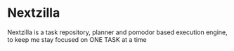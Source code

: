 # Nextzilla
Nextzilla is a task repository, planner and pomodor based execution engine, to keep me stay focused on ONE TASK at a time
